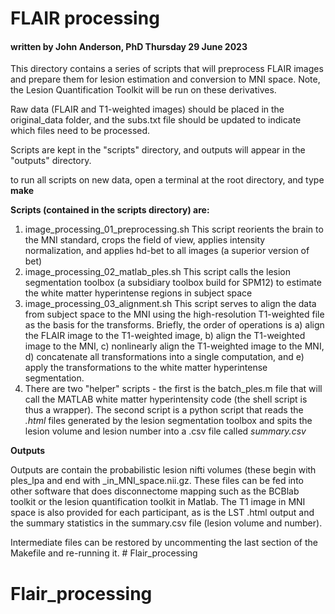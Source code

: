 # FLAIR processing 
#### written by John Anderson, PhD Thursday 29 June 2023

This directory contains a series of scripts that will preprocess FLAIR images and prepare them for lesion estimation and conversion to MNI space. Note, the Lesion Quantification Toolkit will be run on these derivatives.

Raw data (FLAIR and T1-weighted images) should be placed in the original_data folder, and the subs.txt file should be updated to indicate which files need to be processed.

Scripts are kept in the "scripts" directory, and outputs will appear in the "outputs" directory. 

to run all scripts on new data, open a terminal at the root directory, and type **make**

**Scripts (contained in the scripts directory) are:**

1. image\_processing\_01\_preprocessing.sh 
	This script reorients the brain to the MNI standard, crops the field of view, applies intensity normalization, and applies hd-bet to all images (a superior version of bet)
2. image\_processing\_02\_matlab\_ples.sh
	 This script calls the lesion segmentation toolbox (a subsidiary toolbox build for SPM12) to estimate the white matter hyperintense regions in subject space
3. image\_processing\_03\_alignment.sh
	This script serves to align the data from subject space to the MNI using the high-resolution T1-weighted file as the basis for the transforms. Briefly, the order of operations is a) align the FLAIR image to the T1-weighted image, b) align the T1-weighted image to the MNI, c) nonlinearly align the T1-weighted image to the MNI, d) concatenate all transformations into a single computation, and e) apply the transformations to the white matter hyperintense segmentation.
4. There are two "helper" scripts - the first is the batch_ples.m file that will call the MATLAB white matter hyperintensity code (the shell script is thus a wrapper). The second script is a python script that reads the *.html* files generated by the lesion segmentation toolbox and spits the lesion volume and lesion number into a .csv file called *summary.csv*

**Outputs**

Outputs are contain the probabilistic lesion nifti volumes (these begin with ples_lpa and end with \_in\_MNI\_space.nii.gz. These files can be fed into other software that does disconnectome mapping such as the BCBlab toolkit or the lesion quantification toolkit in Matlab. The T1 image in MNI space is also provided for each participant, as is the LST .html output and the summary statistics in the summary.csv file (lesion volume and number).

Intermediate files can be restored by uncommenting the last section of the Makefile and re-running it. # Flair_processing
# Flair_processing
